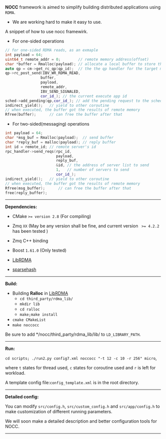 **NOCC** framework is aimed to simplify building distributed applications using `RDMA`. 

- We are working hard to make it easy to use.

A snippet of how to use nocc framewirk.

- For one-sided operations

```c++
// for one-sided RDMA reads, as an exmaple
int payload = 64; 
uint64_t remote_addr = 0;        // remote memory address(offset)
char *buffer = Rmalloc(payload); // allocate a local buffer to store the result
auto qp = cm->get_rc_qp(qp_id);  // the the qp handler for the target machine
qp->rc_post_send(IBV_WR_RDMA_READ,
                buffer,
			    payload,
                remote_addr,
                IBV_SEND_SIGNALED,
                cor_id_); // the current execute app id
sched->add_pending(qp,cor_id_); // add the pending request to the scheduler
indirect_yield();   // yield to other coroutine
// when executed, the buffer got the results of remote memory
Rfree(buffer);      // can free the buffer after that
```

- For two-sided(messaging) operations

```c++
int payload = 64;
char *msg_buf = Rmalloc(payload);  // send buffer
char *reply_buf = malloc(payload); // reply buffer
int id = remote_id; // remote server's id
rpc_handler->send_reqs(rpc_id, 
                       payload,
                       reply_buf,
                       &id, // the address of server list to send
                       1,   // number of servers to send
                       cor_id_);
indirect_yield();   // yield to other coroutine
// when executed, the buffer got the results of remote memory
Rfree(msg_buffer);      // can free the buffer after that
free(reply_buffer);     
```



***

**Dependencies:**

- CMake `>= version 2.8` (For compiling)


- Zmq `XX` (May be any version shall be fine, and current version ` >= 4.2.2` has been tested )
- Zmq C++ binding
- Boost `1.61.0` (Only tested)
- [LibRDMA](http://ipads.se.sjtu.edu.cn:1312/Windybeing/rdma_lib)
- [sparsehash](https://github.com/sparsehash/sparsehash-c11)

***

**Build:**

- Building **Ralloc** in [LibRDMA](http://ipads.se.sjtu.edu.cn:1312/Windybeing/rdma_lib)
  - `cd third_party/rdma_lib/`
  - `mkdir lib`
  - `cd ralloc`
  - `make;make install` 
- `cmake CMakeList`
- `make noccocc`

Be sure to add */nocc/third_party/rdma_lib/lib/ to `LD_LIBRARY_PATH`.

***

**Run:**

`cd scripts; ./run2.py config7.xml noccocc "-t 12 -c 10 -r 256" micro`, 

where `t` states for thread used, `c` states for coroutine used and `r` is left for workload.

A template config file:`config_template.xml` is in the root directory.

***

**Detailed config:**

You can modify `src/config.h`, `src/custom_config.h` and `src/app/config.h` to make customization of different running parameters.

We will soon make a detailed description and better configuration tools for NOCC.

***